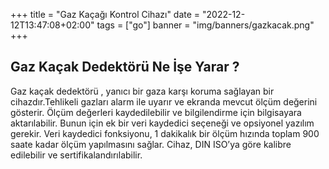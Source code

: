 +++
title = "Gaz Kaçağı Kontrol Cihazı"
date = "2022-12-12T13:47:08+02:00"
tags = ["go"]
banner = "img/banners/gazkacak.png"
+++


## Gaz Kaçak Dedektörü Ne İşe Yarar ?

Gaz kaçak dedektörü , yanıcı bir gaza karşı koruma sağlayan bir cihazdır.Tehlikeli gazları alarm ile uyarır ve ekranda mevcut ölçüm değerini gösterir. Ölçüm değerleri kaydedilebilir ve bilgilendirme için bilgisayara aktarılabilir. Bunun için ek bir veri kaydedici seçeneği ve opsiyonel yazılım gerekir. Veri kaydedici fonksiyonu, 1 dakikalık bir ölçüm hızında toplam 900 saate kadar ölçüm yapılmasını sağlar. Cihaz, DIN ISO’ya göre kalibre edilebilir ve sertifikalandırılabilir.



